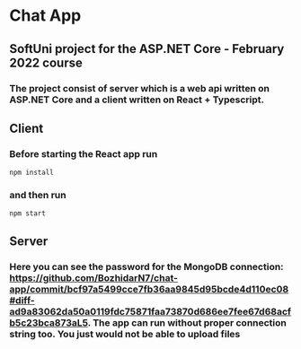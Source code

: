 # Chat App

## SoftUni project for the ASP.NET Core - February 2022 course

### The project consist of server which is a web api written on ASP.NET Core and a client written on React + Typescript.

## Client

### Before starting the React app run

    npm install

### and then run

    npm start

## Server

### Here you can see the password for the MongoDB connection: https://github.com/BozhidarN7/chat-app/commit/bcf97a5499cce7fb36aa9845d95bcde4d110ec08#diff-ad9a83062da50a0119fdc75871faa73870d686ee7fee67d68acfb5c23bca873aL5. The app can run without proper connection string too. You just would not be able to upload files
